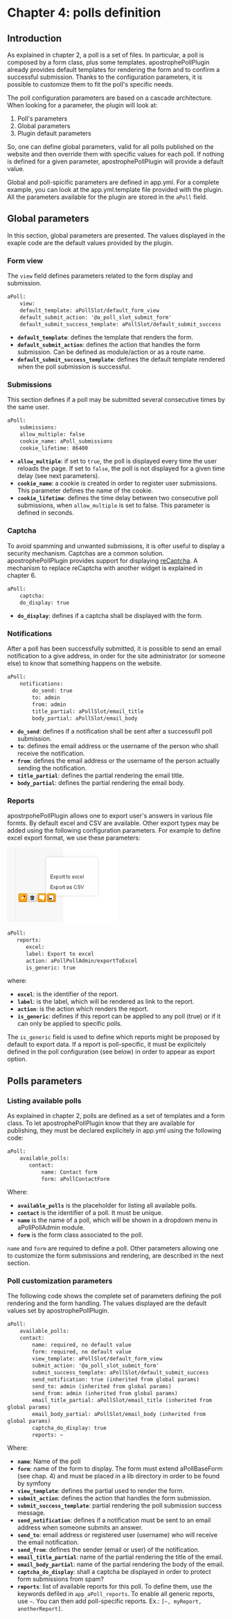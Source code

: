 # Chapter 4: polls definition

## Introduction

As explained in chapter 2, a poll is a set of files. In particular, a poll is composed by a form class, plus some templates. apostrophePollPlugin already provides default templates for rendering the form and to confirm a successful submission. Thanks to the configuration parameters, it is possible to customize them to fit the poll's specific needs.

The poll configuration parameters are based on a cascade architecture. When looking for a parameter, the plugin will look at:

1.   Poll's parameters
2.   Global parameters
3.   Plugin default parameters

So, one can define global parameters, valid for all polls published on the website and then override them with specific values for each poll. If nothing is defined for a given parameter, apostrophePollPlugin will provide a default value.

Global and poll-spicific parameters are defined in app.yml. For a complete example, you can look at the app.yml.template file provided with the plugin. All the parameters available for the plugin are stored in the `aPoll` field.



## Global parameters

In this section, global parameters are presented. The values displayed in the exaple code are the default values provided by the plugin.

### Form view

The `view` field defines parameters related to the form display and submission.

	aPoll:
	    view:
		default_template: aPollSlot/default_form_view
		default_submit_action: '@a_poll_slot_submit_form'
		default_submit_success_template: aPollSlot/default_submit_success


* **`default_template`**: defines the template that renders the form. 
* **`default_submit_action`**: defines the action that handles the form submission. Can be defined as module/action or as a route name.
* **`default_submit_success_template`**: defines the default template rendered when the poll submission is successful.

### Submissions

This section defines if a poll may be submitted several consecutive times by the same user. 

	aPoll:
	    submissions:
		allow_multiple: false
		cookie_name: aPoll_submissions
		cookie_lifetime: 86400

* **`allow_multiple`**: if set to `true`, the poll is displayed every time the user reloads the page. If set to `false`, the poll is not displayed for a given time delay (see next parameters).
* **`cookie_name`**: a cookie is created in order to register user submissions. This parameter defines the name of the cookie.
* **`cookie_lifetime`**: defines the time delay between two consecutive poll submissions, when `allow_multiple` is set to false. This parameter is defined in seconds.

### Captcha

To avoid spamming and unwanted submissions, it is ofter useful to display a security mechanism. Captchas are a common solution. apostrophePollPlugin provides support for displaying [reCaptcha](http://www.google.com/recaptcha). A mechanism to replace reCaptcha with another widget is explained in chapter 6.

	aPoll:
	    captcha:
		do_display: true

* **`do_display`**: defines if a captcha shall be displayed with the form.

### Notifications

After a poll has been successfully submitted, it is possible to send an email notification to a give address, in order for the site administrator (or someone else) to know that something happens on the website.

	aPoll:
	    notifications:
			do_send: true
			to: admin
			from: admin
			title_partial: aPollSlot/email_title
			body_partial: aPollSlot/email_body

* **`do_send`**: defines if a notification shall be sent after a successufll poll submission.
* **`to`**: defines the email address or the username of the person who shall receive the notification.
* **`from`**: defines the email address or the username of the person actually sending the notification.
* **`title_partial`**: defines the partial rendering the email title.
* **`body_partial`**: defines the partial rendering the email body.


### Reports

apostrpohePollPlugin allows one to export user's answers in various file formts. By default excel and CSV are available. Other export types may be added using the following configuration parameters. For example to define excel export format, we use these parameters:

![export feature](images/export.png "Export feature")


	aPoll:  
	   reports:  
	      excel:  
		  label: Export to excel     
		  action: aPollPollAdmin/exportToExcel  
		  is_generic: true  


where:

* **`excel`**: is the identifier of the report.
* **`label`**: is the label, which will be rendered as link to the report.
* **`action`**: is the action which renders the report.
* **`is_generic`**: defines if this report can be applied to any poll (true) or if it can only be applied to specific polls.

The `is_generic` field is used to define which reports might be proposed by default to export data. If a report is poll-specific, it must be explicitely defined in the poll configuration (see below) in order to appear as export option.

## Polls parameters

### Listing available polls

As explained in chapter 2, polls are defined as a set of templates and a form class. To let apostrophePollPlugin know that they are available for publishing, they must be declared explicitely in app.yml using the following code:

	aPoll:
	    available_polls:
		   contact:
		       name: Contact form
		       form: aPollContactForm

Where:

* **`available_polls`** is the placeholder for listing all available polls.
* **`contact`** is the identifier of a poll. It must be unique.
* **`name`** is the name of a poll, which will be shown in a dropdown menu in aPollPollAdmin module.
* **`form`** is the form class associated to the poll.

`name` and `form` are required to define a poll. Other parameters allowing one to customize the form submissions and rendering, are described in the next section.

### Poll customization parameters

The following code shows the complete set of parameters defining the poll rendering and the form handling. The values displayed are the default values set by apostrophePollPlugin.

	aPoll:
	    available_polls:
		contact:
			name: required, no default value
			form: required, no default value
			view_template: aPollSlot/default_form_view
			submit_action: '@a_poll_slot_submit_form'
			submit_success_template: aPollSlot/default_submit_success
			send_notification: true (inherited from global params)
			send_to: admin (inherited from global params)
			send_from: admin (inherited from global params)
			email_title_partial: aPollSlot/email_title (inherited from global params)
			email_body_partial: aPollSlot/email_body (inherited from global params)
			captcha_do_display: true
			reports: ~
    

Where:

* **`name`**: Name of the poll
* **`form`**: name of the form to display. The form must extend aPollBaseForm (see chap. 4) and must be placed in a lib directory in order to be found by symfony
* **`view_template`**: defines the partial used to render the form.
* **`submit_action`**: defines the action that handles the form submission.
* **`submit_success_template`**: partial rendering the poll submission success message.
* **`send_notification`**: defines if a notification must be sent to an email address when someone submits an answer.
* **`send_to`**: email address or registered user (username) who will receive the email notification.
* **`send_from`**: defines the sender (email or user) of the notification.
* **`email_title_partial`**: name of the partial rendering the title of the email.
* **`email_body_partial`**: name of the partial rendering  the body of the email.
* **`captcha_do_display`**: shall a captcha be displayed in order to protect form submissions from spam?
* **`reports`**: list of available reports for this poll. To define them, use the keywords defiled in `app_aPoll_reports`. To enable all generic reports, use `~`. You can then add poll-specific reports. Ex.: `[~, myReport, anotherReport]`.

